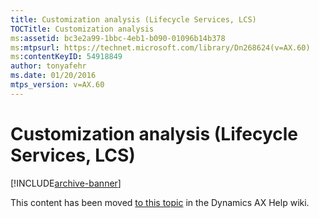 ```yaml
---
title: Customization analysis (Lifecycle Services, LCS)
TOCTitle: Customization analysis
ms:assetid: bc3e2a99-1bbc-4eb1-b090-01096b14b378
ms:mtpsurl: https://technet.microsoft.com/library/Dn268624(v=AX.60)
ms:contentKeyID: 54918849
author: tonyafehr
ms.date: 01/20/2016
mtps_version: v=AX.60
---
```


# Customization analysis (Lifecycle Services, LCS) 


[!INCLUDE[archive-banner](includes/archive-banner.md)]


This content has been moved [to this topic](https://ax.help.dynamics.com/en/wiki/customization-analysis-lifecycle-services-lcs/) in the Dynamics AX Help wiki.

  


